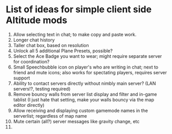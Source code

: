 # List of ideas for simple client side Altitude mods

1. Allow selecting text in chat; to make copy and paste work.
2. Longer chat history
3. Taller chat box, based on resolution
4. Unlock all 5 additional Plane Presets, possible?
5. Select the Ace Badge you want to wear; might require separate server for coordination?
6. Small Speechbubble icon on player's who are writing in chat; next to friend and mute icons; also works for spectating players, requires server support
7. Ability to contact servers directly without nimbly main server? (LAN servers!?, testing required)
8. Remove bouncy walls from server list display and filter and in-game tablist (I just hate that setting, make your walls bouncy via the map editor directly)
9. Allow receiving and displaying custom gamemode names in the serverlist; regardless of map name
10. Mute certain (all?) server messages like gravity change, etc
11. 
